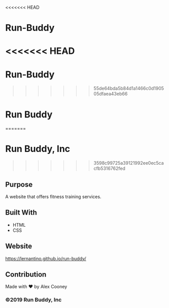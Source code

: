 <<<<<<< HEAD
# Run-Buddy
<<<<<<< HEAD
=======
# Run-Buddy
>>>>>>> 55de64bda5b84d1a1466c0d190505dfaea43eb66
# Run Buddy
=======
# Run Buddy, Inc
>>>>>>> 3598c99725a39121992ee0ec5cacfb5316762fed

## Purpose
A website that offers fitness training services. 

## Built With
* HTML
* CSS

## Website
https://lernantino.github.io/run-buddy/

## Contribution
Made with ❤️ by Alex Cooney

### ©️2019 Run Buddy, Inc 
